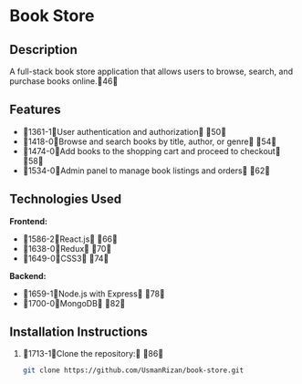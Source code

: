 # Book Store

## Description

A full-stack book store application that allows users to browse, search, and purchase books online.46

## Features

- 1361-1User authentication and authorization 50
- 1418-0Browse and search books by title, author, or genre 54
- 1474-0Add books to the shopping cart and proceed to checkout 58
- 1534-0Admin panel to manage book listings and orders 62

## Technologies Used

**Frontend:**

- 1586-2React.js 66
- 1638-0Redux 70
- 1649-0CSS3 74

**Backend:**

- 1659-1Node.js with Express 78
- 1700-0MongoDB 82

## Installation Instructions

1. 1713-1Clone the repository: 86

   ```bash
   git clone https://github.com/UsmanRizan/book-store.git